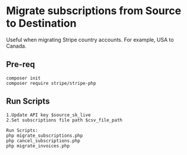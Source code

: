 # Migrate subscriptions from Source to Destination
Useful when migrating Stripe country accounts. For example, USA to Canada.

## Pre-req
```
composer init
composer require stripe/stripe-php
```

## Run Scripts
```
1.Update API key $source_sk_live
2.Set subscriptions file path $csv_file_path

Run Scripts: 
php migrate_subscriptions.php
php cancel_subscriptions.php
php migrate_invoices.php
```
